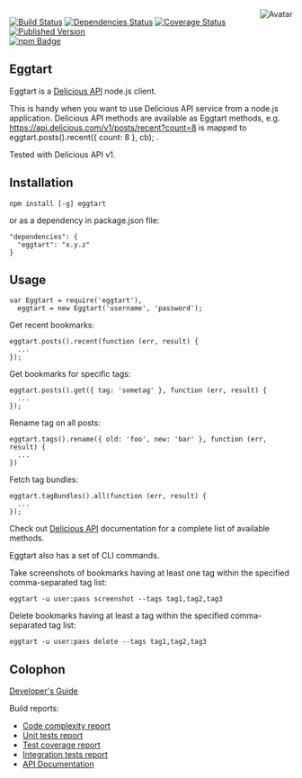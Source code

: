<img align="right" src="https://raw.github.com/cliffano/eggtart/master/avatar.jpg" alt="Avatar"/>

[![Build Status](https://img.shields.io/travis/cliffano/eggtart.svg)](http://travis-ci.org/cliffano/eggtart)
[![Dependencies Status](https://img.shields.io/david/cliffano/eggtart.svg)](http://david-dm.org/cliffano/eggtart)
[![Coverage Status](https://coveralls.io/repos/cliffano/eggtart/badge.png?branch=master)](https://coveralls.io/r/cliffano/eggtart?branch=master)
[![Published Version](https://badge.fury.io/js/eggtart.png)](http://badge.fury.io/js/eggtart)
<br/>
[![npm Badge](https://nodei.co/npm/eggtart.png)](http://npmjs.org/package/eggtart)

Eggtart
-------

Eggtart is a [Delicious API](https://delicious.com/developers) node.js client.

This is handy when you want to use Delicious API service from a node.js application. Delicious API methods are available as Eggtart methods, e.g. https://api.delicious.com/v1/posts/recent?count=8 is mapped to eggtart.posts().recent({ count: 8 }, cb); .

Tested with Delicious API v1.

Installation
------------

    npm install [-g] eggtart

or as a dependency in package.json file:

    "dependencies": {
      "eggtart": "x.y.z"
    }

Usage
-----

    var Eggtart = require('eggtart'),
      eggtart = new Eggtart('username', 'password');

Get recent bookmarks:

    eggtart.posts().recent(function (err, result) {
      ...
    });

Get bookmarks for specific tags:

    eggtart.posts().get({ tag: 'sometag' }, function (err, result) {
      ...
    });

Rename tag on all posts:

    eggtart.tags().rename({ old: 'foo', new: 'bar' }, function (err, result) {
      ...
    })

Fetch tag bundles:

    eggtart.tagBundles().all(function (err, result) {
      ...
    });

Check out [Delicious API](https://github.com/avos/delicious-api) documentation for a complete list of available methods.


Eggtart also has a set of CLI commands.

Take screenshots of bookmarks having at least one tag within the specified comma-separated tag list:

    eggtart -u user:pass screenshot --tags tag1,tag2,tag3

Delete bookmarks having at least a tag within the specified comma-separated tag list:

    eggtart -u user:pass delete --tags tag1,tag2,tag3

Colophon
--------

[Developer's Guide](http://cliffano.github.io/developers_guide.html#nodejs)

Build reports:

* [Code complexity report](http://cliffano.github.io/eggtart/bob/complexity/plato/index.html)
* [Unit tests report](http://cliffano.github.io/eggtart/bob/test/buster.out)
* [Test coverage report](http://cliffano.github.io/eggtart/bob/coverage/buster-istanbul/lcov-report/lib/index.html)
* [Integration tests report](http://cliffano.github.io/eggtart/bob/test-integration/cmdt.out)
* [API Documentation](http://cliffano.github.io/eggtart/bob/doc/dox-foundation/index.html)

